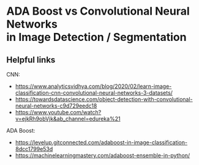 # ADA Boost vs Convolutional Neural Networks <br> in Image Detection / Segmentation

## Helpful links
CNN: 
- https://www.analyticsvidhya.com/blog/2020/02/learn-image-classification-cnn-convolutional-neural-networks-3-datasets/
- https://towardsdatascience.com/object-detection-with-convolutional-neural-networks-c9d729eedc18
- https://www.youtube.com/watch?v=ejkRh9obVjk&ab_channel=edureka%21


ADA Boost:
- https://levelup.gitconnected.com/adaboost-in-image-classification-8dcc1799e53d
- https://machinelearningmastery.com/adaboost-ensemble-in-python/


